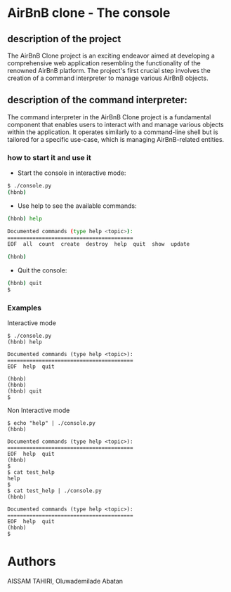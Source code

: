 # AirBnB clone - The console

## description of the project
The AirBnB Clone project is an exciting endeavor aimed at developing a comprehensive web application resembling the functionality of the renowned AirBnB platform. The project's first crucial step involves the creation of a command interpreter to manage various AirBnB objects.
## description of the command interpreter:
The command interpreter in the AirBnB Clone project is a fundamental component that enables users to interact with and manage various objects within the application. It operates similarly to a command-line shell but is tailored for a specific use-case, which is managing AirBnB-related entities.
### how to start it and use it

* Start the console in interactive mode:

```bash
$ ./console.py
(hbnb)
```

* Use help to see the available commands:

```bash
(hbnb) help

Documented commands (type help <topic>):
========================================
EOF  all  count  create  destroy  help  quit  show  update

(hbnb)
```

* Quit the console:

```bash
(hbnb) quit
$
```

### Examples

Interactive mode

```
$ ./console.py
(hbnb) help

Documented commands (type help <topic>):
========================================
EOF  help  quit

(hbnb) 
(hbnb) 
(hbnb) quit
$
```
Non Interactive mode
```
$ echo "help" | ./console.py
(hbnb)

Documented commands (type help <topic>):
========================================
EOF  help  quit
(hbnb) 
$
$ cat test_help
help
$
$ cat test_help | ./console.py
(hbnb)

Documented commands (type help <topic>):
========================================
EOF  help  quit
(hbnb) 
$
```

# Authors
AISSAM TAHIRI,
Oluwademilade Abatan 
